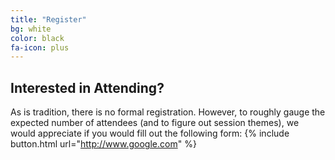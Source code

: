 ```yaml
---
title: "Register"
bg: white
color: black
fa-icon: plus 
---
```


## Interested in Attending? 
As is tradition, there is no formal registration.  However, to roughly gauge the expected number of attendees (and to figure out session themes), we would appreciate if you would fill out the following form:
{% include button.html url="http://www.google.com" %}
